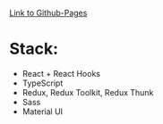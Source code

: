 [Link to Github-Pages ](https://alexlogvinmal.github.io/weather-web/ "alexlogvinmal.github.io/weather-web/")

# Stack:
  * React + React Hooks
  * TypeScript
  * Redux, Redux Toolkit, Redux Thunk
  * Sass
  * Material UI